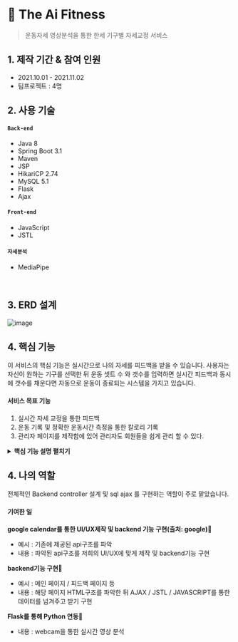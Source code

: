 # :pushpin: The Ai Fitness
>운동자세 영상분석을 통한 한세 기구별 자세교정 서비스


## 1. 제작 기간 & 참여 인원
- 2021.10.01 - 2021.11.02
- 팀프로젝트 : 4명


## 2. 사용 기술
#### `Back-end`    
  - Java 8
  - Spring Boot 3.1
  - Maven
  - JSP
  - HikariCP 2.74
  - MySQL 5.1
  - Flask
  - Ajax
#### `Front-end`
  - JavaScript
  - JSTL
#### `자세분석`
  - MediaPipe
</br>

## 3. ERD 설계
![image](https://user-images.githubusercontent.com/48014869/180640245-3bbfe500-8dfe-4390-ba38-ec3c27d408c6.png)

## 4. 핵심 기능
이 서비스의 핵심 기능은 실시간으로 나의 자세를 피드백을 받을 수 있습니다.
사용자는 자신이 원하는 기구를 선택한 뒤 운동 셋트 수 와 갯수를 입력하면 실시간 피드백과
동시에 갯수를 채운다면 자동으로 운동이 종료되는 시스템을 가지고 있습니다.
<br>
#### 서비스 목표 기능
1. 실시간 자세 교정을 통한 피드백
2. 운동 기록 및 정확한 운동시간 측정을 통한 칼로리 기록
3. 관리자 페이지를 제작함에 있어 관리자도 회원들을 쉽게 관리 할 수 있다.


<details>
<summary><b>핵심 기능 설명 펼치기</b></summary>
<div markdown="1">

### 4.1. 전체 흐름
![image](https://user-images.githubusercontent.com/48014869/180639820-5f51a05f-a93b-4552-8117-b409c26a21ca.png)

### 4.2. 유스케이스 다이어그램
![유스케이스](https://user-images.githubusercontent.com/48014869/180638498-8854baa0-525b-44e0-ba1d-5f0724653d5b.PNG)


### 4.3. Controller
![image](https://user-images.githubusercontent.com/48014869/180640151-e47dca23-eb4b-4857-bcea-05682e836c68.png)

- **요청 처리** :pushpin: 
  - Controller에서는 요청을 화면단에서 넘어온 요청을 받고, 동시에 비지니스 로직을 수행합니다.

- **결과 응답** :pushpin:
  - 결과에 대한 응답은 Mapper 를 mapping 된 네이밍을 따라 XML 에서 값을 가져옵니다.

</div>
</details>

## 4. 나의 역할
전체적인 Backend controller 설계 및 sql ajax 를 구현하는 역할이 주로 맡았습니다.

#### 기여한 일 
**google calendar를 통한 UI/UX제작 및 backend 기능 구현(출처: google)**:pushpin:
  - 예시 : 기존에 제공된 api구조를 파악
  - 내용 : 파악된 api구조를 저희의 UI/UX에 맞게 제작 및 backend기능 구현

**backend기능 구현**:pushpin:
  - 예시 : 메인 페이지 / 피드백 페이지 등
  - 내용 : 해당 페이지 HTML구조를 파악한 뒤 AJAX / JSTL / JAVASCRIPT를 통한 데이터를 넘겨주고 받기 구현

**Flask를 통해 Python 연동**:pushpin:
  - 내용 : webcam을 통한 실시간 영상 분석

